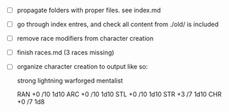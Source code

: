 - [ ] propagate folders with proper files. see index.md
- [ ] go through index entres, and check all content from ./old/ is included
- [ ] remove race modifiers from character creation
- [ ] finish races.md (3 races missing)
- [ ] organize character creation to output like so:

    strong lightning warforged mentalist

    RAN +0 /10  1d10
    ARC +0 /10  1d10
    STL +0 /10  1d10
    STR +3 /7   1d10
    CHR +0 /7   1d8


